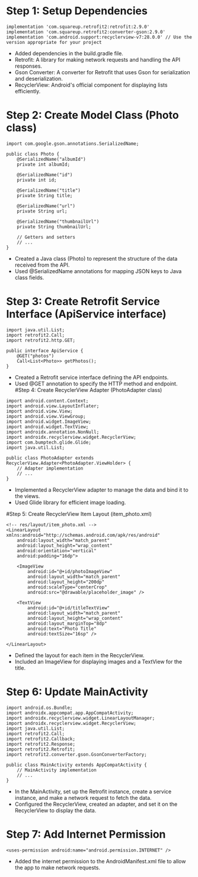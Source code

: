 # Step 1: Setup Dependencies

```
implementation 'com.squareup.retrofit2:retrofit:2.9.0'
implementation 'com.squareup.retrofit2:converter-gson:2.9.0'
implementation 'com.android.support:recyclerview-v7:28.0.0' // Use the version appropriate for your project
```

- Added dependencies in the build.gradle file.
- Retrofit: A library for making network requests and handling the API responses.
- Gson Converter: A converter for Retrofit that uses Gson for serialization and deserialization.
- RecyclerView: Android's official component for displaying lists efficiently.

# Step 2: Create Model Class (Photo class)

```
import com.google.gson.annotations.SerializedName;

public class Photo {
    @SerializedName("albumId")
    private int albumId;

    @SerializedName("id")
    private int id;

    @SerializedName("title")
    private String title;

    @SerializedName("url")
    private String url;

    @SerializedName("thumbnailUrl")
    private String thumbnailUrl;

    // Getters and setters
    // ...
}

```

- Created a Java class (Photo) to represent the structure of the data received from the API.
- Used @SerializedName annotations for mapping JSON keys to Java class fields.

# Step 3: Create Retrofit Service Interface (ApiService interface)
```
import java.util.List;
import retrofit2.Call;
import retrofit2.http.GET;

public interface ApiService {
    @GET("photos")
    Call<List<Photo>> getPhotos();
}
```
- Created a Retrofit service interface defining the API endpoints.
- Used @GET annotation to specify the HTTP method and endpoint.
#Step 4: Create RecyclerView Adapter (PhotoAdapter class)
```
import android.content.Context;
import android.view.LayoutInflater;
import android.view.View;
import android.view.ViewGroup;
import android.widget.ImageView;
import android.widget.TextView;
import androidx.annotation.NonNull;
import androidx.recyclerview.widget.RecyclerView;
import com.bumptech.glide.Glide;
import java.util.List;

public class PhotoAdapter extends RecyclerView.Adapter<PhotoAdapter.ViewHolder> {
    // Adapter implementation
    // ...
}
```
- Implemented a RecyclerView adapter to manage the data and bind it to the views.
- Used Glide library for efficient image loading.

#Step 5: Create RecyclerView Item Layout (item_photo.xml)
```
<!-- res/layout/item_photo.xml -->
<LinearLayout xmlns:android="http://schemas.android.com/apk/res/android"
    android:layout_width="match_parent"
    android:layout_height="wrap_content"
    android:orientation="vertical"
    android:padding="16dp">

    <ImageView
        android:id="@+id/photoImageView"
        android:layout_width="match_parent"
        android:layout_height="200dp"
        android:scaleType="centerCrop"
        android:src="@drawable/placeholder_image" />

    <TextView
        android:id="@+id/titleTextView"
        android:layout_width="match_parent"
        android:layout_height="wrap_content"
        android:layout_marginTop="8dp"
        android:text="Photo Title"
        android:textSize="16sp" />

</LinearLayout>

```
- Defined the layout for each item in the RecyclerView.
- Included an ImageView for displaying images and a TextView for the title.

# Step 6: Update MainActivity
```
import android.os.Bundle;
import androidx.appcompat.app.AppCompatActivity;
import androidx.recyclerview.widget.LinearLayoutManager;
import androidx.recyclerview.widget.RecyclerView;
import java.util.List;
import retrofit2.Call;
import retrofit2.Callback;
import retrofit2.Response;
import retrofit2.Retrofit;
import retrofit2.converter.gson.GsonConverterFactory;

public class MainActivity extends AppCompatActivity {
    // MainActivity implementation
    // ...
}
```
- In the MainActivity, set up the Retrofit instance, create a service instance, and make a network request to fetch the data.
- Configured the RecyclerView, created an adapter, and set it on the RecyclerView to display the data.

# Step 7: Add Internet Permission

```
<uses-permission android:name="android.permission.INTERNET" />
```
- Added the internet permission to the AndroidManifest.xml file to allow the app to make network requests.
